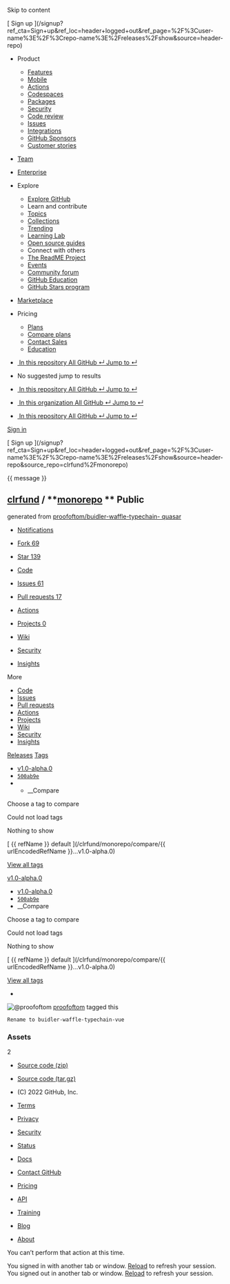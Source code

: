 Skip to content

[ ](https://github.com/)

[ Sign up
](/signup?ref_cta=Sign+up&ref_loc=header+logged+out&ref_page=%2F%3Cuser-
name%3E%2F%3Crepo-name%3E%2Freleases%2Fshow&source=header-repo)

  * Product 

    * [ Features ](/features)
    * [ Mobile ](/mobile)
    * [ Actions ](/features/actions)
    * [ Codespaces ](/features/codespaces)
    * [ Packages ](/features/packages)
    * [ Security ](/features/security)
    * [ Code review ](/features/code-review)
    * [ Issues ](/features/issues)
    * [ Integrations ](/features/integrations)
    * [ GitHub Sponsors ](/sponsors)
    * [ Customer stories ](/customer-stories)

  * [Team](/team)
  * [Enterprise](/enterprise)
  * Explore 

    * [ Explore GitHub ](/explore)
    * Learn and contribute
    * [ Topics ](/topics)
    * [ Collections ](/collections)
    * [ Trending ](/trending)
    * [ Learning Lab ](https://lab.github.com/)
    * [ Open source guides ](https://opensource.guide)
    * Connect with others
    * [ The ReadME Project ](/readme)
    * [ Events ](/events)
    * [ Community forum ](https://github.community)
    * [ GitHub Education ](https://education.github.com)
    * [ GitHub Stars program ](https://stars.github.com)

  * [Marketplace](/marketplace)
  * Pricing 

    * [ Plans ](/pricing)
    * [ Compare plans ](/pricing#compare-features)
    * [ Contact Sales ](https://github.com/enterprise/contact)
    * [ Education ](https://education.github.com)

  * [ ![]() In this repository  All GitHub  ↵ Jump to ↵ ]()

  * No suggested jump to results

  * [ ![]() In this repository  All GitHub  ↵ Jump to ↵ ]()
  * [ ![]() In this organization  All GitHub  ↵ Jump to ↵ ]()
  * [ ![]() In this repository  All GitHub  ↵ Jump to ↵ ]()

[ Sign in
](/login?return_to=https%3A%2F%2Fgithub.com%2Fclrfund%2Fmonorepo%2Freleases%2Ftag%2Fv1.0-alpha.0)

[ Sign up
](/signup?ref_cta=Sign+up&ref_loc=header+logged+out&ref_page=%2F%3Cuser-
name%3E%2F%3Crepo-name%3E%2Freleases%2Fshow&source=header-
repo&source_repo=clrfund%2Fmonorepo)

{{ message }}

##  [clrfund](/clrfund) / **[monorepo](/clrfund/monorepo) ** Public

generated from [proofoftom/buidler-waffle-typechain-
quasar](/proofoftom/buidler-waffle-typechain-quasar)

  * [ Notifications ](/login?return_to=%2Fclrfund%2Fmonorepo)
  * [ Fork 69 ](/login?return_to=%2Fclrfund%2Fmonorepo)
  * [ Star  139 ](/login?return_to=%2Fclrfund%2Fmonorepo)

  * [ Code ](/clrfund/monorepo/tree/v1.0-alpha.0)
  * [ Issues 61 ](/clrfund/monorepo/issues)
  * [ Pull requests 17 ](/clrfund/monorepo/pulls)
  * [ Actions ](/clrfund/monorepo/actions)
  * [ Projects 0 ](/clrfund/monorepo/projects?type=beta)
  * [ Wiki ](/clrfund/monorepo/wiki)
  * [ Security ](/clrfund/monorepo/security)
  * [ Insights ](/clrfund/monorepo/pulse)

More

  * [ Code ](/clrfund/monorepo/tree/v1.0-alpha.0)
  * [ Issues ](/clrfund/monorepo/issues)
  * [ Pull requests ](/clrfund/monorepo/pulls)
  * [ Actions ](/clrfund/monorepo/actions)
  * [ Projects ](/clrfund/monorepo/projects?type=beta)
  * [ Wiki ](/clrfund/monorepo/wiki)
  * [ Security ](/clrfund/monorepo/security)
  * [ Insights ](/clrfund/monorepo/pulse)

[Releases](/clrfund/monorepo/releases) [Tags](/clrfund/monorepo/tags)

  * [ v1.0-alpha.0 ](/clrfund/monorepo/tree/v1.0-alpha.0 "v1.0-alpha.0")
  * [ `500ab9e` ](/clrfund/monorepo/commit/500ab9ec98885abf20054074e4c694107cf932ce)
  *   * __Compare

Choose a tag to compare

Could not load tags

Nothing to show

[ {{ refName }} default ](/clrfund/monorepo/compare/{{ urlEncodedRefName
}}...v1.0-alpha.0)

[View all tags](/clrfund/monorepo/tags)

[v1.0-alpha.0](/clrfund/monorepo/releases/tag/v1.0-alpha.0)

  * [ v1.0-alpha.0 ](/clrfund/monorepo/tree/v1.0-alpha.0 "v1.0-alpha.0")
  * [ `500ab9e` ](/clrfund/monorepo/commit/500ab9ec98885abf20054074e4c694107cf932ce)
  * __Compare

Choose a tag to compare

Could not load tags

Nothing to show

[ {{ refName }} default ](/clrfund/monorepo/compare/{{ urlEncodedRefName
}}...v1.0-alpha.0)

[View all tags](/clrfund/monorepo/tags)

  * 

![@proofoftom](https://avatars.githubusercontent.com/u/3009533?s=40&v=4)
[proofoftom](/proofoftom) tagged this

    
    
    Rename to buidler-waffle-typechain-vue

### Assets

2

  * [ Source code (zip) ](/clrfund/monorepo/archive/refs/tags/v1.0-alpha.0.zip)

  * [ Source code (tar.gz) ](/clrfund/monorepo/archive/refs/tags/v1.0-alpha.0.tar.gz)

  * [ ](https://github.com "GitHub") (C) 2022 GitHub, Inc. 

  * [Terms](https://docs.github.com/en/github/site-policy/github-terms-of-service)
  * [Privacy](https://docs.github.com/en/github/site-policy/github-privacy-statement)
  * [Security](https://github.com/security)
  * [Status](https://www.githubstatus.com/)
  * [Docs](https://docs.github.com)
  * [Contact GitHub](https://support.github.com?tags=dotcom-footer)
  * [Pricing](https://github.com/pricing)
  * [API](https://docs.github.com)
  * [Training](https://services.github.com)
  * [Blog](https://github.blog)
  * [About](https://github.com/about)

You can’t perform that action at this time.

You signed in with another tab or window. [Reload]() to refresh your session.
You signed out in another tab or window. [Reload]() to refresh your session.

